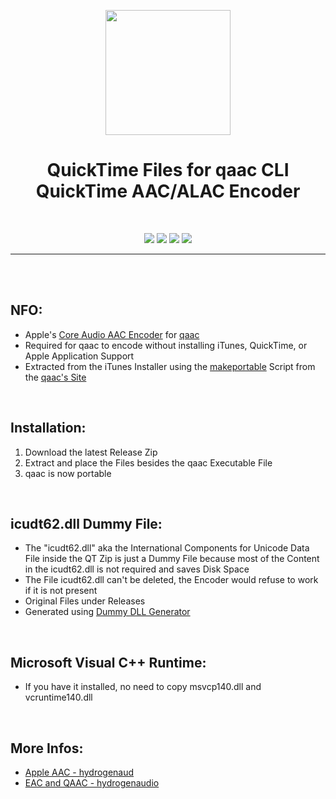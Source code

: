 <p align="center"><img src="https://i.ibb.co/zQs6CVs/Audio.png" width="200"></a>
<h1 align="center"><b>QuickTime Files for qaac CLI QuickTime AAC/ALAC Encoder</b></h1>
<br />

<p align="center">
<a href="" alt="Latest Release"><img src="https://img.shields.io/github/v/release/K3V1991/QuickTime-Files-for-qaac?color=blueviolet&label=Latest%20Release"></a>
<a href="" alt="Downloads"><img src="https://img.shields.io/github/downloads/K3V1991/QuickTime-Files-for-qaac/total?color=green&label=Downloads"></a>
<a href="https://www.paypal.com/cgi-bin/webscr?cmd=_s-xclick&hosted_button_id=HW8B98TVDLKWA" alt="Donate-PayPal"><img src="https://img.shields.io/badge/Donate-PayPal-blue"></a>
<a href="https://github.com/K3V1991/Donate-Crypto/blob/main/README.md" alt="Donate-Crypto"><img src="https://img.shields.io/badge/Donate-Crypto-yellow"></a>
</p>
<hr>
<br />
<br />

## NFO:
* Apple's [Core Audio AAC Encoder](https://wiki.hydrogenaud.io/index.php?title=Apple_AAC) for [qaac](https://github.com/nu774/qaac)
* Required for qaac to encode without installing iTunes, QuickTime, or Apple Application Support
* Extracted from the iTunes Installer using the [makeportable](https://github.com/nu774/makeportable) Script from the [qaac's Site](https://sites.google.com/site/qaacpage)
<br />

## Installation:
1. Download the latest Release Zip
2. Extract and place the Files besides the qaac Executable File
3. qaac is now portable
<br />

## icudt62.dll Dummy File:
* The "icudt62.dll" aka the International Components for Unicode Data File inside the QT Zip is just a Dummy File because most of the Content in the icudt62.dll is not required and saves Disk Space
* The File icudt62.dll can't be deleted, the Encoder would refuse to work if it is not present
* Original Files under Releases
* Generated using [Dummy DLL Generator](https://github.com/ykhwong/dummy-dll-generator)
<br />

## Microsoft Visual C++ Runtime:
* If you have it installed, no need to copy msvcp140.dll and vcruntime140.dll
<br />

## More Infos:
* [Apple AAC - hydrogenaud](https://wiki.hydrogenaud.io/index.php?title=Apple_AAC)
* [EAC and QAAC - hydrogenaudio](https://wiki.hydrogenaud.io/index.php?title=EAC_and_QAAC)